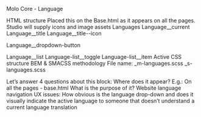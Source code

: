 Molo Core - Language

HTML structure
Placed this on the Base.html as it appears on all the pages.
Studio will supply icons and image assets
Languages
Language__current
Language__title
Language__title--icon

Language__dropdown-button

Language__list 
Language-list__toggle
Language-list__item
Active
CSS structure
BEM & SMACSS methodology
File name:
 _m-languages.scss
_s-languages.scss

Let’s answer 4 questions about this block:
Where does it appear? E.g.: On all the pages - base.html
What is the purpose of it? 
Website language navigation
UX issues: How obvious is the language drop-down  and does it visually indicate the active language to someone that doesn’t understand a current language translation
